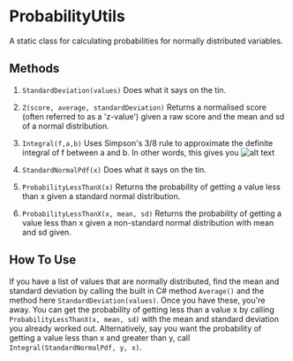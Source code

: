 ProbabilityUtils
================

A static class for calculating probabilities for normally distributed variables.

## Methods

1. `StandardDeviation(values)`
Does what it says on the tin.

2. `Z(score, average, standardDeviation)`
Returns a normalised score (often referred to as a 'z-value') given a raw score and the mean and sd of a normal distribution.

3. `Integral(f,a,b)`
Uses Simpson's 3/8 rule to approximate the definite integral of f between a and b. In other words, this gives you ![alt text](http://upload.wikimedia.org/math/d/5/4/d54d833d0f27fcb72ae83e80d006f571.png "Definite integral betweem a and b")

4. `StandardNormalPdf(x)`
Does what it says on the tin.

5. `ProbabilityLessThanX(x)`
Returns the probability of getting a value less than x given a standard normal distribution.

5. `ProbabilityLessThanX(x, mean, sd)`
Returns the probability of getting a value less than x given a non-standard normal distribution with mean and sd given.

## How To Use

If you have a list of values that are normally distributed, find the mean and standard deviation by calling the built in C# method `Average()` and the method here `StandardDeviation(values)`. Once you have these, you're away. You can get the probability of getting less than a value x by calling `ProbabilityLessThanX(x, mean, sd)` with the mean and standard deviation you already worked out. Alternatively, say you want the probability of getting a value less than x and greater than y, call `Integral(StandardNormalPdf, y, x)`.
